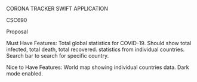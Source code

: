 CORONA TRACKER SWIFT APPLICATION

CSC690

Proposal

Must Have Features: Total global statistics for COVID-19. Should show total infected, total death, total recovered.
                    statistics from individual countries. Search bar to search for specific country.
                    
Nice to Have Features: World map showing individual countries data. Dark mode enabled. 

